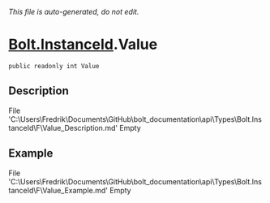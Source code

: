*This file is auto-generated, do not edit.*

# [Bolt.InstanceId](Types/Bolt.InstanceId.md).Value
`public readonly int Value`
## Description
File 'C:\Users\Fredrik\Documents\GitHub\bolt_documentation\api\Types\Bolt.InstanceId\F\Value_Description.md' Empty
## Example
File 'C:\Users\Fredrik\Documents\GitHub\bolt_documentation\api\Types\Bolt.InstanceId\F\Value_Example.md' Empty
